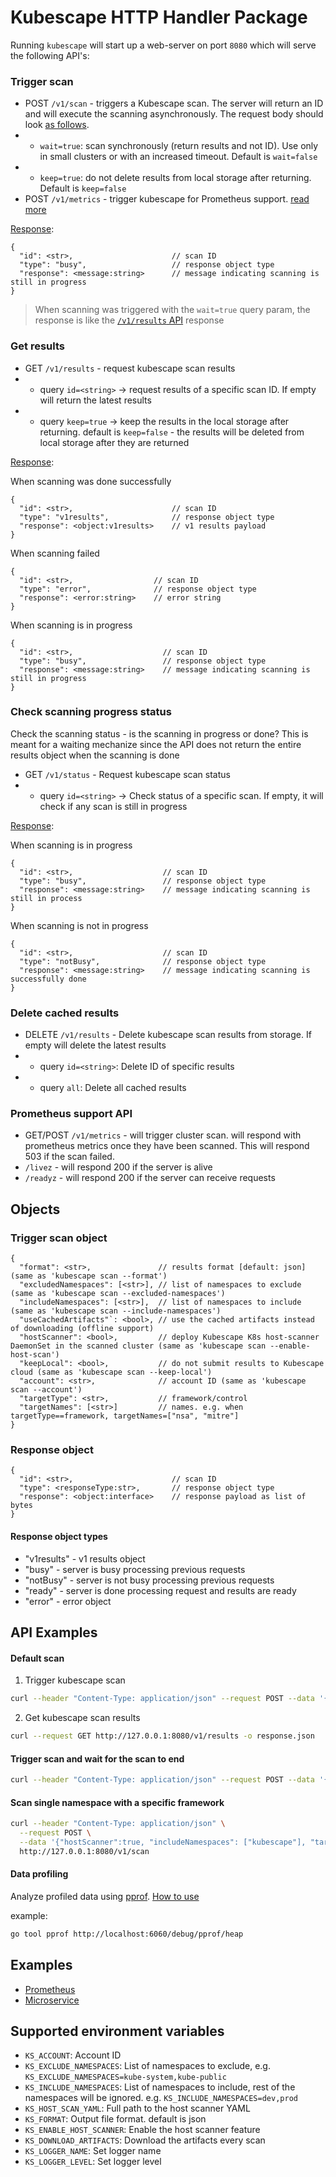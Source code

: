 # Kubescape HTTP Handler Package

Running `kubescape` will start up a web-server on port `8080` which will serve the following API's: 

### Trigger scan

* POST `/v1/scan` - triggers a Kubescape scan. The server will return an ID and will execute the scanning asynchronously. The request body should look [as follows](#trigger-scan-object).
* * `wait=true`: scan synchronously (return results and not ID). Use only in small clusters or with an increased timeout. Default is `wait=false`
* * `keep=true`: do not delete results from local storage after returning. Default is `keep=false`
* POST `/v1/metrics` - trigger kubescape for Prometheus support. [read more](examples/prometheus/README.md)

[Response](#response-object):

```
{
  "id": <str>,                      // scan ID
  "type": "busy",                   // response object type
  "response": <message:string>      // message indicating scanning is still in progress
}
```

> When scanning was triggered with the `wait=true` query param, the response is like the [`/v1/results` API](#get-results) response

### Get results
* GET `/v1/results` -  request kubescape scan results
* * query `id=<string>` -> request results of a specific scan ID. If empty will return the latest results
* * query `keep=true` -> keep the results in the local storage after returning. default is `keep=false` - the results will be deleted from local storage after they are returned

[Response](#response-object):

When scanning was done successfully
```
{
  "id": <str>,                      // scan ID
  "type": "v1results",              // response object type
  "response": <object:v1results>    // v1 results payload
}
```

When scanning failed
```
{
  "id": <str>,                  // scan ID
  "type": "error",              // response object type
  "response": <error:string>    // error string
}
```

When scanning is in progress
```
{
  "id": <str>,                    // scan ID
  "type": "busy",                 // response object type
  "response": <message:string>    // message indicating scanning is still in progress
}
```
### Check scanning progress status
Check the scanning status - is the scanning in progress or done? This is meant for a waiting mechanize since the API does not return the entire results object when the scanning is done

* GET `/v1/status` -  Request kubescape scan status
* * query `id=<string>` -> Check status of a specific scan. If empty, it will check if any scan is still in progress

[Response](#response-object):

When scanning is in progress
```
{
  "id": <str>,                    // scan ID
  "type": "busy",                 // response object type
  "response": <message:string>    // message indicating scanning is still in process
}
```

When scanning is not in progress
```
{
  "id": <str>,                    // scan ID
  "type": "notBusy",              // response object type
  "response": <message:string>    // message indicating scanning is successfully done
}
```

### Delete cached results
* DELETE `/v1/results` - Delete kubescape scan results from storage. If empty will delete the latest results
* * query `id=<string>`: Delete ID of specific results 
* * query `all`: Delete all cached results

### Prometheus support API

* GET/POST `/v1/metrics` - will trigger cluster scan. will respond with prometheus metrics once they have been scanned. This will respond 503 if the scan failed.
* `/livez` - will respond 200 if the server is alive
* `/readyz` - will respond 200 if the server can receive requests 

## Objects

### Trigger scan object

```
{
  "format": <str>,               // results format [default: json] (same as 'kubescape scan --format')
  "excludedNamespaces": [<str>], // list of namespaces to exclude (same as 'kubescape scan --excluded-namespaces')
  "includeNamespaces": [<str>],  // list of namespaces to include (same as 'kubescape scan --include-namespaces')
  "useCachedArtifacts"`: <bool>, // use the cached artifacts instead of downloading (offline support)
  "hostScanner": <bool>,         // deploy Kubescape K8s host-scanner DaemonSet in the scanned cluster (same as 'kubescape scan --enable-host-scan')
  "keepLocal": <bool>,           // do not submit results to Kubescape cloud (same as 'kubescape scan --keep-local')
  "account": <str>,              // account ID (same as 'kubescape scan --account')
  "targetType": <str>,           // framework/control
  "targetNames": [<str>]         // names. e.g. when targetType==framework, targetNames=["nsa", "mitre"]
}
```

### Response object

```
{
  "id": <str>,                      // scan ID
  "type": <responseType:str>,       // response object type
  "response": <object:interface>    // response payload as list of bytes
}
```
#### Response object types

*  "v1results" - v1 results object
*  "busy" - server is busy processing previous requests 
*  "notBusy" - server is not busy processing previous requests
*  "ready" - server is done processing request and results are ready  
*  "error" - error object

## API Examples
#### Default scan  

1. Trigger kubescape scan
  ```bash
  curl --header "Content-Type: application/json" --request POST --data '{"hostScanner":true}' http://127.0.0.1:8080/v1/scan
  ```

2. Get kubescape scan results
  ```bash
  curl --request GET http://127.0.0.1:8080/v1/results -o response.json
  ```

#### Trigger scan and wait for the scan to end  

```bash
curl --header "Content-Type: application/json" --request POST --data '{"hostScanner":true}' http://127.0.0.1:8080/v1/scan?wait -o scan_results.json
```
#### Scan single namespace with a specific framework
```bash
curl --header "Content-Type: application/json" \
  --request POST \
  --data '{"hostScanner":true, "includeNamespaces": ["kubescape"], "targetType": "framework", "targetNames": ["nsa"] }' \
  http://127.0.0.1:8080/v1/scan
```

#### Data profiling
Analyze profiled data using [pprof](https://github.com/google/pprof/blob/main/doc/README.md).
[How to use](https://pkg.go.dev/net/http/pprof)

example:
```bash
go tool pprof http://localhost:6060/debug/pprof/heap
```

## Examples

* [Prometheus](examples/prometheus/README.md)
* [Microservice](examples/microservice/README.md)


## Supported environment variables

* `KS_ACCOUNT`: Account ID
* `KS_EXCLUDE_NAMESPACES`: List of namespaces to exclude, e.g. `KS_EXCLUDE_NAMESPACES=kube-system,kube-public`
* `KS_INCLUDE_NAMESPACES`: List of namespaces to include, rest of the namespaces will be ignored. e.g. `KS_INCLUDE_NAMESPACES=dev,prod`
* `KS_HOST_SCAN_YAML`: Full path to the host scanner YAML
* `KS_FORMAT`: Output file format. default is json
* `KS_ENABLE_HOST_SCANNER`: Enable the host scanner feature
* `KS_DOWNLOAD_ARTIFACTS`: Download the artifacts every scan
* `KS_LOGGER_NAME`: Set logger name
* `KS_LOGGER_LEVEL`: Set logger level
